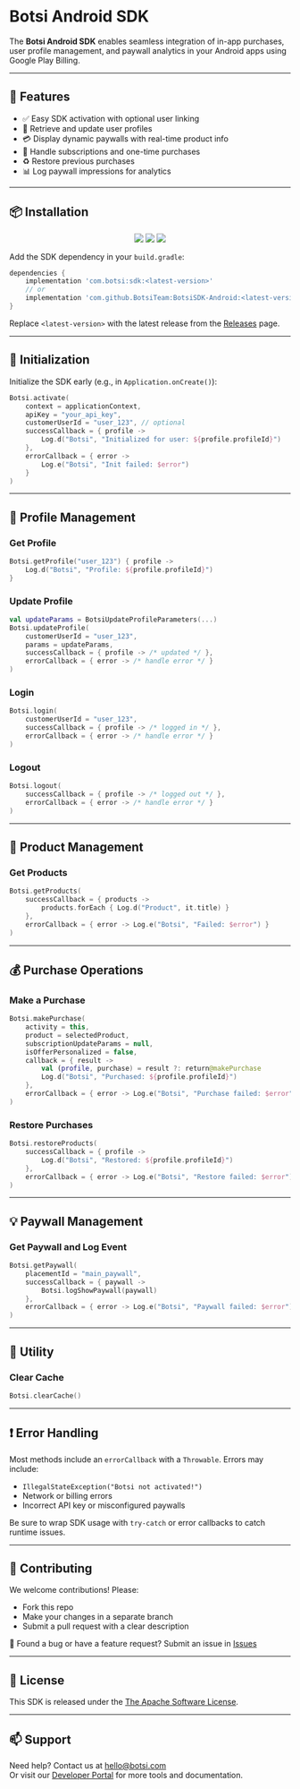 # Botsi Android SDK

The **Botsi Android SDK** enables seamless integration of in-app purchases, user profile management, and paywall analytics in your Android apps using Google Play Billing.

---

## 🚀 Features

- ✅ Easy SDK activation with optional user linking
- 👤 Retrieve and update user profiles
- 💳 Display dynamic paywalls with real-time product info
- 🔁 Handle subscriptions and one-time purchases
- ♻️ Restore previous purchases
- 📊 Log paywall impressions for analytics

---

## 📦 Installation

<p align="center">
<a href="https://jitpack.io/#BotsiTeam/BotsiSDK-Android"><img src="https://jitpack.io/v/BotsiTeam/BotsiSDK-Android.svg"></a>
<a href="https://central.sonatype.com/artifact/com.botsi/sdk/versions"><img src="https://img.shields.io/maven-central/v/com.botsi/sdk"></a>
<a href="https://www.apache.org/licenses/LICENSE-2.0.txt"><img src="https://img.shields.io/badge/license-Apache-brightgreen.svg"></a>
</p>

Add the SDK dependency in your `build.gradle`:

```groovy
dependencies {
    implementation 'com.botsi:sdk:<latest-version>'
    // or 
    implementation 'com.github.BotsiTeam:BotsiSDK-Android:<latest-version>'
}
```

Replace `<latest-version>` with the latest release from the [Releases](https://central.sonatype.com/artifact/com.botsi/sdk/versions) page.

---

## 🔧 Initialization

Initialize the SDK early (e.g., in `Application.onCreate()`):

```kotlin
Botsi.activate(
    context = applicationContext,
    apiKey = "your_api_key",
    customerUserId = "user_123", // optional
    successCallback = { profile ->
        Log.d("Botsi", "Initialized for user: ${profile.profileId}")
    },
    errorCallback = { error ->
        Log.e("Botsi", "Init failed: $error")
    }
)
```

---

## 👤 Profile Management

### Get Profile

```kotlin
Botsi.getProfile("user_123") { profile ->
    Log.d("Botsi", "Profile: ${profile.profileId}")
}
```

### Update Profile

```kotlin
val updateParams = BotsiUpdateProfileParameters(...)
Botsi.updateProfile(
    customerUserId = "user_123",
    params = updateParams,
    successCallback = { profile -> /* updated */ },
    errorCallback = { error -> /* handle error */ }
)
```

### Login

```kotlin
Botsi.login(
    customerUserId = "user_123",
    successCallback = { profile -> /* logged in */ },
    errorCallback = { error -> /* handle error */ }
)
```

### Logout

```kotlin
Botsi.logout(
    successCallback = { profile -> /* logged out */ },
    errorCallback = { error -> /* handle error */ }
)
```

---

## 🛒 Product Management

### Get Products

```kotlin
Botsi.getProducts(
    successCallback = { products ->
        products.forEach { Log.d("Product", it.title) }
    },
    errorCallback = { error -> Log.e("Botsi", "Failed: $error") }
)
```

---

## 💰 Purchase Operations

### Make a Purchase

```kotlin
Botsi.makePurchase(
    activity = this,
    product = selectedProduct,
    subscriptionUpdateParams = null,
    isOfferPersonalized = false,
    callback = { result ->
        val (profile, purchase) = result ?: return@makePurchase
        Log.d("Botsi", "Purchased: ${profile.profileId}")
    },
    errorCallback = { error -> Log.e("Botsi", "Purchase failed: $error") }
)
```

### Restore Purchases

```kotlin
Botsi.restoreProducts(
    successCallback = { profile ->
        Log.d("Botsi", "Restored: ${profile.profileId}")
    },
    errorCallback = { error -> Log.e("Botsi", "Restore failed: $error") }
)
```

---

## 💡 Paywall Management

### Get Paywall and Log Event

```kotlin
Botsi.getPaywall(
    placementId = "main_paywall",
    successCallback = { paywall ->
        Botsi.logShowPaywall(paywall)
    },
    errorCallback = { error -> Log.e("Botsi", "Paywall failed: $error") }
)
```

---

## 🧹 Utility

### Clear Cache

```kotlin
Botsi.clearCache()
```

---

## ❗ Error Handling

Most methods include an `errorCallback` with a `Throwable`. Errors may include:

- `IllegalStateException("Botsi not activated!")`
- Network or billing errors
- Incorrect API key or misconfigured paywalls

Be sure to wrap SDK usage with `try-catch` or error callbacks to catch runtime issues.

---

## 🤝 Contributing

We welcome contributions! Please:

- Fork this repo
- Make your changes in a separate branch
- Submit a pull request with a clear description

📢 Found a bug or have a feature request? Submit an issue in [Issues](https://github.com/swytapp/BotsiSDK-Kotlin/issues)

---

## 📄 License

This SDK is released under the [The Apache Software License](https://www.apache.org/licenses/LICENSE-2.0.txt).

---

## 📫 Support

Need help? Contact us at [hello@botsi.com](mailto:hello@botsi.com)  
Or visit our [Developer Portal](https://botsi.com) for more tools and documentation.
